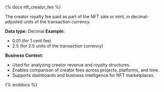 {% docs nft_creator_fee %}

The creator royalty fee paid as part of the NFT sale or mint, in decimal-adjusted units of the transaction currency.

**Data type:** Decimal
**Example:**
- 0.01 (for 1 cent fee)
- 2.5 (for 2.5 units of the transaction currency)

**Business Context:**
- Used for analyzing creator revenue and royalty structures.
- Enables comparison of creator fees across projects, platforms, and time.
- Supports dashboards and business intelligence for NFT marketplaces.

{% enddocs %}